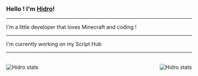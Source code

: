 ### Hello ! I'm [Hidro](https://hidrogaming.github.io)!

-----------

I'm a little developer that loves Minecraft and coding !

-----------

I'm currently working on my Script Hub[](https://github.com/HidroGaming/ScriptHub)

-----------

<br />
<img align="left" alt="Hidro stats" src="https://github-readme-stats.vercel.app/api/top-langs/?username=hidrogaming&show_icons=true&hide_border=true&theme=dark" />
<img align="right" alt="Hidro stats" src="https://github-readme-stats.vercel.app/api?username=hidrogaming&show_icons=true&hide_border=true&theme=radical" />
<br />
